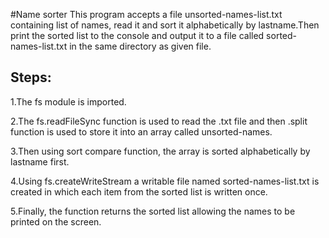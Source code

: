 #Name sorter
This program accepts a file unsorted-names-list.txt containing list of names, read it and sort it alphabetically by lastname.Then print the sorted list to the console and output it to a file called sorted-names-list.txt in the same directory as given file.

## Steps:

1.The fs module is imported.

2.The fs.readFileSync function is used to read the .txt file and then .split function is used to store it into an array called unsorted-names. 

3.Then using sort compare function, the array is sorted alphabetically by lastname first.

4.Using fs.createWriteStream a writable file named sorted-names-list.txt is created in which each   item from the sorted list is written once.

5.Finally, the function returns the sorted list allowing the names to be printed on the screen.
